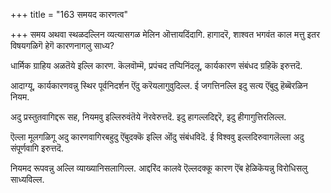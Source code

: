 +++
title = "163 समयद कारणत्व"

+++
समय अथवा स्थळदल्लिन व्यत्यासगळ मेलिन ऒत्तायदिंदागि. हागादरॆ, शाश्वत भगवंत काल मत्तु इतर विषयगळिगॆ हेगॆ कारणनागलु साध्य?

धार्मिक ग्राहिय अळतॆये इल्लि कारण. कॆलवॊम्मॆ, प्रपंचद तप्पिनिंदलू, कार्यकारण संबंधद ग्रहिकॆ इरुत्तदॆ.

आदाग्यू, कार्यकारणवन्नु स्थिर पूर्वनिदर्शन ऎंदु करॆयलागुवुदिल्ल. ई जगत्तिनल्लि इदु सत्य ऎंबुदु हॆब्बॆरळिन नियम.

अदु प्रस्तुतवागिद्दरू सह, नियमवु इल्लिरुवंतॆये नॆरवेरुत्तदॆ. इदु हागल्लदिद्दरॆ, इदु हीगागुत्तिरलिल्ल.

ऎल्ला मूलगळिगू अदु कारणवागिरबहुदु ऎंबुदक्कॆ इल्लि ऒंदु संबंधविदॆ. ई विश्ववु इल्लदिरुवागलॆल्ला अदु संपूर्णवागि इरुत्तदॆ.

नियमद रूपवन्नु अल्लि व्याख्यानिसलागिल्ल. आद्दरिंद कालवे ऎल्लदक्कू कारण ऎंब हेळिकॆयन्नु विरोधिसलु साध्यविल्ल.

